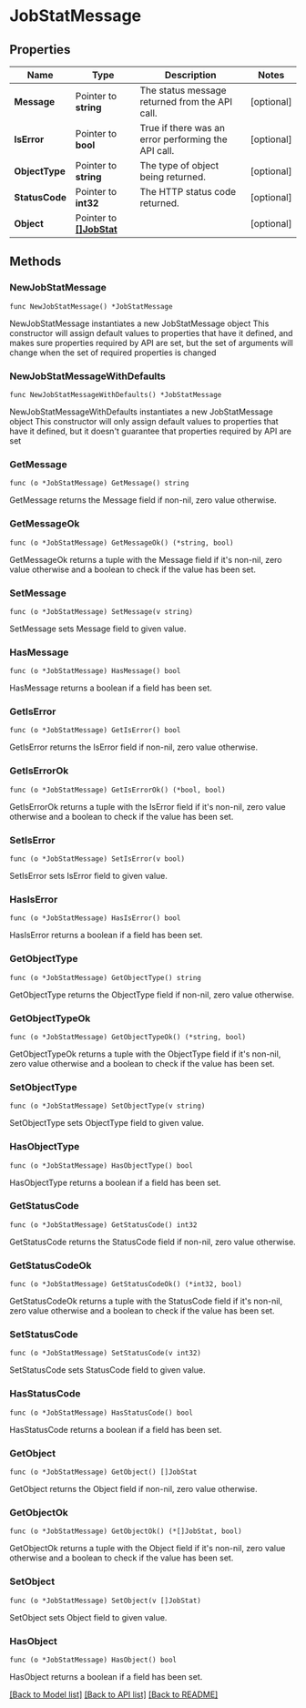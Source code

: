 # JobStatMessage

## Properties

Name | Type | Description | Notes
------------ | ------------- | ------------- | -------------
**Message** | Pointer to **string** | The status message returned from the API call. | [optional] 
**IsError** | Pointer to **bool** | True if there was an error performing the API call. | [optional] 
**ObjectType** | Pointer to **string** | The type of object being returned. | [optional] 
**StatusCode** | Pointer to **int32** | The HTTP status code returned. | [optional] 
**Object** | Pointer to [**[]JobStat**](JobStat.md) |  | [optional] 

## Methods

### NewJobStatMessage

`func NewJobStatMessage() *JobStatMessage`

NewJobStatMessage instantiates a new JobStatMessage object
This constructor will assign default values to properties that have it defined,
and makes sure properties required by API are set, but the set of arguments
will change when the set of required properties is changed

### NewJobStatMessageWithDefaults

`func NewJobStatMessageWithDefaults() *JobStatMessage`

NewJobStatMessageWithDefaults instantiates a new JobStatMessage object
This constructor will only assign default values to properties that have it defined,
but it doesn't guarantee that properties required by API are set

### GetMessage

`func (o *JobStatMessage) GetMessage() string`

GetMessage returns the Message field if non-nil, zero value otherwise.

### GetMessageOk

`func (o *JobStatMessage) GetMessageOk() (*string, bool)`

GetMessageOk returns a tuple with the Message field if it's non-nil, zero value otherwise
and a boolean to check if the value has been set.

### SetMessage

`func (o *JobStatMessage) SetMessage(v string)`

SetMessage sets Message field to given value.

### HasMessage

`func (o *JobStatMessage) HasMessage() bool`

HasMessage returns a boolean if a field has been set.

### GetIsError

`func (o *JobStatMessage) GetIsError() bool`

GetIsError returns the IsError field if non-nil, zero value otherwise.

### GetIsErrorOk

`func (o *JobStatMessage) GetIsErrorOk() (*bool, bool)`

GetIsErrorOk returns a tuple with the IsError field if it's non-nil, zero value otherwise
and a boolean to check if the value has been set.

### SetIsError

`func (o *JobStatMessage) SetIsError(v bool)`

SetIsError sets IsError field to given value.

### HasIsError

`func (o *JobStatMessage) HasIsError() bool`

HasIsError returns a boolean if a field has been set.

### GetObjectType

`func (o *JobStatMessage) GetObjectType() string`

GetObjectType returns the ObjectType field if non-nil, zero value otherwise.

### GetObjectTypeOk

`func (o *JobStatMessage) GetObjectTypeOk() (*string, bool)`

GetObjectTypeOk returns a tuple with the ObjectType field if it's non-nil, zero value otherwise
and a boolean to check if the value has been set.

### SetObjectType

`func (o *JobStatMessage) SetObjectType(v string)`

SetObjectType sets ObjectType field to given value.

### HasObjectType

`func (o *JobStatMessage) HasObjectType() bool`

HasObjectType returns a boolean if a field has been set.

### GetStatusCode

`func (o *JobStatMessage) GetStatusCode() int32`

GetStatusCode returns the StatusCode field if non-nil, zero value otherwise.

### GetStatusCodeOk

`func (o *JobStatMessage) GetStatusCodeOk() (*int32, bool)`

GetStatusCodeOk returns a tuple with the StatusCode field if it's non-nil, zero value otherwise
and a boolean to check if the value has been set.

### SetStatusCode

`func (o *JobStatMessage) SetStatusCode(v int32)`

SetStatusCode sets StatusCode field to given value.

### HasStatusCode

`func (o *JobStatMessage) HasStatusCode() bool`

HasStatusCode returns a boolean if a field has been set.

### GetObject

`func (o *JobStatMessage) GetObject() []JobStat`

GetObject returns the Object field if non-nil, zero value otherwise.

### GetObjectOk

`func (o *JobStatMessage) GetObjectOk() (*[]JobStat, bool)`

GetObjectOk returns a tuple with the Object field if it's non-nil, zero value otherwise
and a boolean to check if the value has been set.

### SetObject

`func (o *JobStatMessage) SetObject(v []JobStat)`

SetObject sets Object field to given value.

### HasObject

`func (o *JobStatMessage) HasObject() bool`

HasObject returns a boolean if a field has been set.


[[Back to Model list]](../README.md#documentation-for-models) [[Back to API list]](../README.md#documentation-for-api-endpoints) [[Back to README]](../README.md)


